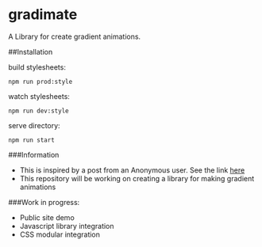 # gradimate
A Library for create gradient animations.

##Installation

build stylesheets:

    npm run prod:style

watch stylesheets:

    npm run dev:style

serve directory:

    npm run start

###Information
- This is inspired by a post from an Anonymous user. See the link [here](https://gist.github.com/anonymous/524216938c26d7ce4f0e)
- This repository will be working on creating a library for making gradient animations

###Work in progress:
- Public site demo
- Javascript library integration
- CSS modular integration
